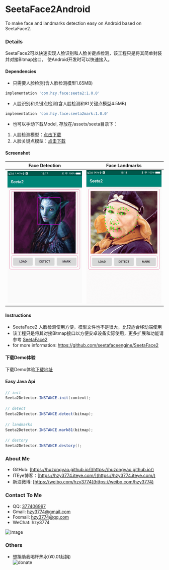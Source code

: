 # SeetaFace2Android
To make face and landmarks detection easy on Android based on SeetaFace2.

### Details
SeetaFace2可以快速实现人脸识别和人脸关键点检测，该工程只是将其简单封装并对接Bitmap接口，
使Android开发时可以快速接入。

#### Dependencies
* 只需要人脸检测(含人脸检测模型1.65MB)
``` gradle
implementation 'com.hzy.face:seeta2:1.0.0'
```

* 人脸识别和关键点检测(含人脸检测和81关键点模型4.5MB)
``` gradle
implementation 'com.hzy.face:seeta2mark:1.0.0'
```

* 也可以手动下载Model, 存放在/assets/seeta目录下：
1. 人脸检测模型：[点击下载](https://github.com/hzy3774/SeetaFace2Android/releases/download/v1.0.0/fd_2_00.dat.gz)
2. 人脸关键点模型：[点击下载](https://github.com/hzy3774/SeetaFace2Android/releases/download/v1.0.0/pd_2_00_pts81.dat.gz)

#### Screenshot
|  Face Detection | Face Landmarks |
| ------------ | -------------- |
|![pic](https://github.com/hzy3774/SeetaFace2Android/blob/master/misc/demo1.png?raw=true)|![pic](https://github.com/hzy3774/SeetaFace2Android/blob/master/misc/demo2.png?raw=true)|

#### Instructions
* SeetaFace2 人脸检测使用方便，模型文件也不是很大，比较适合移动端使用
* 该工程只是将其对接Bitmap接口以方便安卓设备实际使用，更多扩展和功能请参考
  [SeetaFace2](https://github.com/seetafaceengine/SeetaFace2)
* for more information: https://github.com/seetafaceengine/SeetaFace2

#### 下载Demo体验
下载Demo体验[下载地址](https://github.com/hzy3774/SeetaFace2Android/releases/latest)

#### Easy Java Api
``` java
// init
Seeta2Detector.INSTANCE.init(context);

// detect
Seeta2Detector.INSTANCE.detect(bitmap);

// landmarks
Seeta2Detector.INSTANCE.mark81(bitmap);

// destory
Seeta2Detector.INSTANCE.destory();
```

### About Me
 * GitHub: [https://huzongyao.github.io/](https://huzongyao.github.io/)
 * ITEye博客：[https://hzy3774.iteye.com/](https://hzy3774.iteye.com/)
 * 新浪微博: [https://weibo.com/hzy3774](https://weibo.com/hzy3774)

### Contact To Me
 * QQ: [377406997](https://wpa.qq.com/msgrd?v=3&uin=377406997&site=qq&menu=yes)
 * Gmail: [hzy3774@gmail.com](mailto:hzy3774@gmail.com)
 * Foxmail: [hzy3774@qq.com](mailto:hzy3774@qq.com)
 * WeChat: hzy3774

 ![image](https://raw.githubusercontent.com/hzy3774/AndroidP7zip/master/misc/wechat.png)

### Others
 * 想捐助我喝杯热水(¥0.01起捐)</br>
 ![donate](https://github.com/huzongyao/JChineseChess/blob/master/misc/donate.png?raw=true)